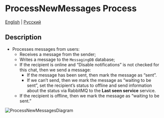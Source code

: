 # ProcessNewMessages Process

[English](ProcessNewMessages.md) | [Русский](ProcessNewMessages.ru.md)

## Description 

- Processes messages from users:
     - Receives a message from the sender;
     - Writes a message to the `MessagingDB` database;
     - If the recipient is online and “Disable notifications” is not checked for this chat, then we send a message:
         - If the message has been sent, then mark the message as “sent”.
         - If we can’t send, then we mark the message as “waiting to be sent”, set the recipient’s status to offline and send information about the status via RabbitMQ to the **Last seen service** service.
     - If the recipient is offline, then we mark the message as “waiting to be sent.”

![ProcessNewMessagesDiagram](../../../img/ActivityDiagrams/ProcessNewMessagesDiagram.png)
